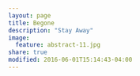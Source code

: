 ```yaml
---
layout: page
title: Begone
description: "Stay Away"
image:
  feature: abstract-11.jpg
share: true
modified: 2016-06-01T15:14:43-04:00
---
```


